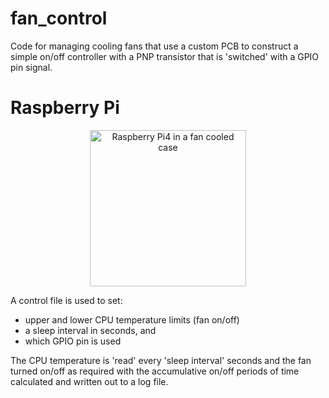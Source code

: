# fan_control
 Code for managing cooling fans that use a custom PCB to construct a simple on/off controller
 with a PNP transistor that is 'switched' with a GPIO pin signal.

# Raspberry Pi
<p align="center">
  <img src="https://onlinedevices.co.uk/display167" width="250" title="Raspberry Pi4 in a fan cooled case">
</p>

 A control file is used to set:
- upper and lower CPU temperature limits (fan on/off) 
- a sleep interval in seconds, and
- which GPIO pin is used

 The CPU temperature is 'read' every 'sleep interval' seconds and the fan turned on/off as 
 required with the accumulative on/off periods of time calculated and written out to a log file.

